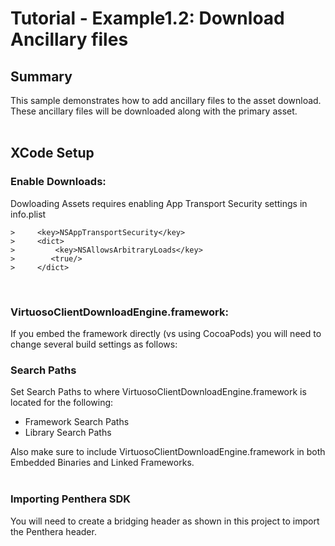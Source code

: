 Tutorial - Example1.2: Download Ancillary files
=======================================
## Summary
This sample demonstrates how to add ancillary files to the asset download. These ancillary files will be downloaded along with the primary asset. 
</br>
</br>

## XCode Setup
### Enable Downloads:
Dowloading Assets requires enabling App Transport Security settings in info.plist

```
>     <key>NSAppTransportSecurity</key>
>     <dict>
>         <key>NSAllowsArbitraryLoads</key>
>        <true/>
>     </dict>
```
</br>

### VirtuosoClientDownloadEngine.framework:
If you embed the framework directly (vs using CocoaPods) you will need to change several build settings as follows:

### Search Paths
Set Search Paths to where VirtuosoClientDownloadEngine.framework is located for the following:</br>

* Framework Search Paths
* Library Search Paths

Also make sure to include VirtuosoClientDownloadEngine.framework in both Embedded Binaries and Linked Frameworks.
</br>
</br>
### Importing Penthera SDK
You will need to create a bridging header as shown in this project to import the Penthera header. 
